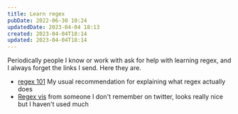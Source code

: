 ```yaml
---
title: Learn regex
pubDate: 2022-06-30 10:24
updatedDate: 2023-04-04 18:13
created: 2023-04-04T18:14
updated: 2023-04-04T18:14
---
```


Periodically people I know or work with ask for help with learning regex, and I always forget the links I send. Here they are.

- [regex 101](https://regex101.com/) My usual recommendation for explaining what regex actually does
- [Regex vis](https://regex-vis.com/samples) from someone I don't remember on twitter, looks really nice but I haven't used much
